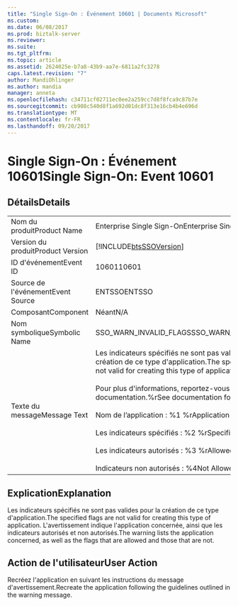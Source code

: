 ```yaml
---
title: "Single Sign-On : Événement 10601 | Documents Microsoft"
ms.custom: 
ms.date: 06/08/2017
ms.prod: biztalk-server
ms.reviewer: 
ms.suite: 
ms.tgt_pltfrm: 
ms.topic: article
ms.assetid: 2624025e-b7a8-43b9-aa7e-6811a2fc3278
caps.latest.revision: "7"
author: MandiOhlinger
ms.author: mandia
manager: anneta
ms.openlocfilehash: c34711cf02711ec0ee2a259cc7d8f8fca9c87b7e
ms.sourcegitcommit: cb908c540d8f1a692d01dc8f313e16cb4b4e696d
ms.translationtype: MT
ms.contentlocale: fr-FR
ms.lasthandoff: 09/20/2017
---
```

# <a name="single-sign-on-event-10601"></a><span data-ttu-id="fa3ef-102">Single Sign-On : Événement 10601</span><span class="sxs-lookup"><span data-stu-id="fa3ef-102">Single Sign-On: Event 10601</span></span>
## <a name="details"></a><span data-ttu-id="fa3ef-103">Détails</span><span class="sxs-lookup"><span data-stu-id="fa3ef-103">Details</span></span>  
  
|||  
|-|-|  
|<span data-ttu-id="fa3ef-104">Nom du produit</span><span class="sxs-lookup"><span data-stu-id="fa3ef-104">Product Name</span></span>|<span data-ttu-id="fa3ef-105">Enterprise Single Sign-On</span><span class="sxs-lookup"><span data-stu-id="fa3ef-105">Enterprise Single Sign-On</span></span>|  
|<span data-ttu-id="fa3ef-106">Version du produit</span><span class="sxs-lookup"><span data-stu-id="fa3ef-106">Product Version</span></span>|[!INCLUDE[btsSSOVersion](../includes/btsssoversion-md.md)]|  
|<span data-ttu-id="fa3ef-107">ID d'événement</span><span class="sxs-lookup"><span data-stu-id="fa3ef-107">Event ID</span></span>|<span data-ttu-id="fa3ef-108">10601</span><span class="sxs-lookup"><span data-stu-id="fa3ef-108">10601</span></span>|  
|<span data-ttu-id="fa3ef-109">Source de l'événement</span><span class="sxs-lookup"><span data-stu-id="fa3ef-109">Event Source</span></span>|<span data-ttu-id="fa3ef-110">ENTSSO</span><span class="sxs-lookup"><span data-stu-id="fa3ef-110">ENTSSO</span></span>|  
|<span data-ttu-id="fa3ef-111">Composant</span><span class="sxs-lookup"><span data-stu-id="fa3ef-111">Component</span></span>|<span data-ttu-id="fa3ef-112">Néant</span><span class="sxs-lookup"><span data-stu-id="fa3ef-112">N/A</span></span>|  
|<span data-ttu-id="fa3ef-113">Nom symbolique</span><span class="sxs-lookup"><span data-stu-id="fa3ef-113">Symbolic Name</span></span>|<span data-ttu-id="fa3ef-114">SSO_WARN_INVALID_FLAGS</span><span class="sxs-lookup"><span data-stu-id="fa3ef-114">SSO_WARN_INVALID_FLAGS</span></span>|  
|<span data-ttu-id="fa3ef-115">Texte du message</span><span class="sxs-lookup"><span data-stu-id="fa3ef-115">Message Text</span></span>|<span data-ttu-id="fa3ef-116">Les indicateurs spécifiés ne sont pas valides pour la création de ce type d'application.</span><span class="sxs-lookup"><span data-stu-id="fa3ef-116">The specified flags are not valid for creating this type of application.</span></span><br /><br /> <span data-ttu-id="fa3ef-117">Pour plus d'informations, reportez-vous à la documentation.%r</span><span class="sxs-lookup"><span data-stu-id="fa3ef-117">See documentation for details.%r</span></span><br /><br /> <span data-ttu-id="fa3ef-118">Nom de l’application : %1 %r</span><span class="sxs-lookup"><span data-stu-id="fa3ef-118">Application Name: %1%r</span></span><br /><br /> <span data-ttu-id="fa3ef-119">Les indicateurs spécifiés : %2 %r</span><span class="sxs-lookup"><span data-stu-id="fa3ef-119">Specified Flags: %2%r</span></span><br /><br /> <span data-ttu-id="fa3ef-120">Les indicateurs autorisés : %3 %r</span><span class="sxs-lookup"><span data-stu-id="fa3ef-120">Allowed Flags: %3%r</span></span><br /><br /> <span data-ttu-id="fa3ef-121">Indicateurs non autorisés : %4</span><span class="sxs-lookup"><span data-stu-id="fa3ef-121">Not Allowed Flags: %4</span></span>|  
  
## <a name="explanation"></a><span data-ttu-id="fa3ef-122">Explication</span><span class="sxs-lookup"><span data-stu-id="fa3ef-122">Explanation</span></span>  
 <span data-ttu-id="fa3ef-123">Les indicateurs spécifiés ne sont pas valides pour la création de ce type d'application.</span><span class="sxs-lookup"><span data-stu-id="fa3ef-123">The specified flags are not valid for creating this type of application.</span></span> <span data-ttu-id="fa3ef-124">L'avertissement indique l'application concernée, ainsi que les indicateurs autorisés et non autorisés.</span><span class="sxs-lookup"><span data-stu-id="fa3ef-124">The warning lists the application concerned, as well as the flags that are allowed and those that are not.</span></span>  
  
## <a name="user-action"></a><span data-ttu-id="fa3ef-125">Action de l'utilisateur</span><span class="sxs-lookup"><span data-stu-id="fa3ef-125">User Action</span></span>  
 <span data-ttu-id="fa3ef-126">Recréez l'application en suivant les instructions du message d'avertissement.</span><span class="sxs-lookup"><span data-stu-id="fa3ef-126">Recreate the application following the guidelines outlined in the warning message.</span></span>
